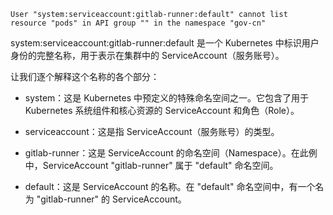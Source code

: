  `User "system:serviceaccount:gitlab-runner:default" cannot list resource "pods" in API group "" in the namespace "gov-cn"`
 
system:serviceaccount:gitlab-runner:default 是一个 Kubernetes 中标识用户身份的完整名称，用于表示在集群中的 ServiceAccount（服务账号）。

让我们逐个解释这个名称的各个部分：

* system：这是 Kubernetes 中预定义的特殊命名空间之一。它包含了用于 Kubernetes 系统组件和核心资源的 ServiceAccount 和角色（Role）。

* serviceaccount：这是指 ServiceAccount（服务账号）的类型。

* gitlab-runner：这是 ServiceAccount 的命名空间（Namespace）。在此例中，ServiceAccount "gitlab-runner" 属于 "default" 命名空间。

* default：这是 ServiceAccount 的名称。在 "default" 命名空间中，有一个名为 "gitlab-runner" 的 ServiceAccount。


